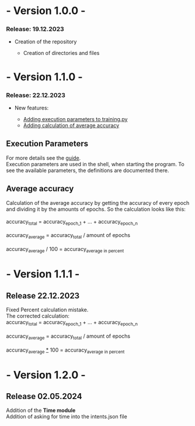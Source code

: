 <h1> - Version 1.0.0 - </h1>
<h3> Release: 19.12.2023 </h3>
<ul>
    <li>Creation of the repository</li>
        <ul>
            <li>Creation of directories and files</li>
        </ul>
</ul>

<h1> - Version 1.1.0 - </h1>
<h3> Release: 22.12.2023 </h3>
<ul>
    <li>New features:</li>
        <ul>
            <li><a href = "#exec_params">Adding execution parameters to training.py</a></li>
            <li><a href = "#avg_acc">Adding calculation of average accuracy</a>
        </ul>
</ul>

<div id = "exec_params">
    <h2>Execution Parameters</h2>
    <p>
        For more details see the <a href = "./guide.md">guide</a>.<br>
        Execution parameters are used in the shell, when starting the program. To see the available parameters, the definitions are documented there.
    </p>
</div>

<div id = "avg_acc">
    <h2>Average accuracy</h2>
    <p>
        Calculation of the average accuracy by getting the accuracy of every epoch and dividing it by the amounts of epochs. So the calculation looks like this:<br><br>
        accuracy<sub>total</sub> = accuracy<sub>epoch_1</sub> + ... + accuracy<sub>epoch_n</sub><br><br>
        accuracy<sub>average</sub> = accuracy<sub>total</sub> / amount of epochs<br><br>
        accuracy<sub>average</sub> / 100 = accuracy<sub>average in percent</sub>
    </p>
</div>

<h1>- Version 1.1.1 -</h1>
<h2> Release 22.12.2023 </h2>
Fixed Percent calculation mistake.<br>
The corrected calculation:<br>
accuracy<sub>total</sub> = accuracy<sub>epoch_1</sub> + ... + accuracy<sub>epoch_n</sub><br><br>
accuracy<sub>average</sub> = accuracy<sub>total</sub> / amount of epochs<br><br>
accuracy<sub>average</sub> <ins>*</ins> 100 = accuracy<sub>average in percent</sub>

<h1>- Version 1.2.0 -</h1>
<h2>Release 02.05.2024</h2>
Addition of the <strong>Time module</strong><br>
Addition of asking for time into the intents.json file